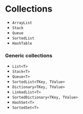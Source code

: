 # Collections
*   `ArrayList`
*   `Stack`
*   `Queue`
*   `SortedList`
*   `HashTable`

### Generic collections
*   `List<T>`
*   `Stack<T>`
*   `Queue<T>`
*   `SortedList<TKey, TValue>`
*   `Dictionary<TKey, TValue>`
*   `LinkedList<T>`
*   `SortedDictionary<TKey, TValue>`
*   `HashSet<T>`
*   `SortedSet<T>`